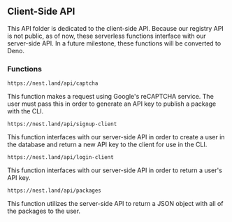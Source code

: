 ## Client-Side API
This API folder is dedicated to the client-side API. Because our registry API is not public, as of now, these serverless functions interface with our server-side API. In a future milestone, these functions will be converted to Deno.

### Functions

```
https://nest.land/api/captcha
```
This function makes a request using Google's reCAPTCHA service. The user must pass this in order to generate an API key to publish a package with the CLI.

```
https://nest.land/api/signup-client
```
This function interfaces with our server-side API in order to create a user in the database and return a new API key to the client for use in the CLI.

```
https://nest.land/api/login-client
```
This function interfaces with our server-side API in order to return a user's API key.
```
https://nest.land/api/packages
```
This function utilizes the server-side API to return a JSON object with all of the packages to the user.